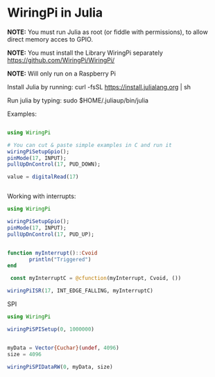 # WiringPi in Julia 

**NOTE:** You must run Julia as root (or fiddle with permissions), to allow direct memory acces to GPIO. 

**NOTE:** You must install the Library WiringPi separately  https://github.com/WiringPi/WiringPi/

**NOTE:** Will only run on a Raspberry Pi

Install Julia by running: curl -fsSL https://install.julialang.org | sh


Run julia by typing: sudo $HOME/.juliaup/bin/julia

Examples:
```julia

using WiringPi

# You can cut & paste simple examples in C and run it
wiringPiSetupGpio();
pinMode(17, INPUT);
pullUpDnControl(17, PUD_DOWN);

value = digitalRead(17)



```

Working with interrupts:
```julia
using WiringPi

wiringPiSetupGpio();
pinMode(17, INPUT);
pullUpDnControl(17, PUD_UP);


function myInterrupt()::Cvoid
       println("Triggered")
end

 const myInterruptC = @cfunction(myInterrupt, Cvoid, ())

wiringPiISR(17, INT_EDGE_FALLING, myInterruptC)

```

SPI
```julia
using WiringPi

wiringPiSPISetup(0, 1000000)


myData = Vector{Cuchar}(undef, 4096)
size = 4096

wiringPiSPIDataRW(0, myData, size)


```


